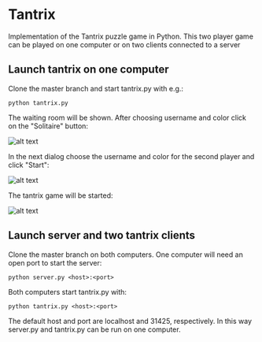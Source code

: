 # Tantrix
Implementation of the Tantrix puzzle game in Python. 
This two player game can be played on one computer or on two clients connected to a server

## Launch tantrix on one computer
Clone the master branch and start tantrix.py with e.g.:

`python tantrix.py`

The waiting room will be shown. After choosing username and color click on the "Solitaire" button: 

![alt text](https://github.com/aless80/tantrix/tree/master/img/WaitingRoom.png "Waiting room")

In the next dialog choose the username and color for the second player and click "Start": 

![alt text](https://github.com/aless80/tantrix/tree/master/img/SolitaireDialog.png "Solitaire dialog")

The tantrix game will be started:

![alt text](https://github.com/aless80/tantrix/tree/master/img/tantrix_game.png "Tantrix")

## Launch server and two tantrix clients
Clone the master branch on both computers. One computer will need an open port to start the server:

`python server.py <host>:<port>`

Both computers start tantrix.py with:

`python tantrix.py <host>:<port>`

The default host and port are localhost and 31425, respectively. In this way server.py and tantrix.py can be run on one computer.

## 

